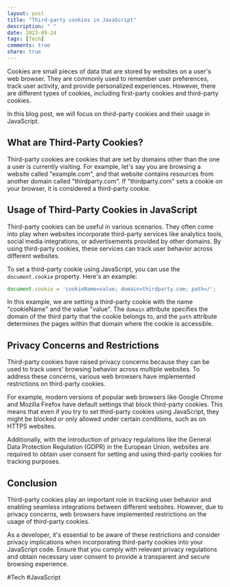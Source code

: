 ```yaml
---
layout: post
title: "Third-party cookies in JavaScript"
description: " "
date: 2023-09-24
tags: [Tech]
comments: true
share: true
---
```


Cookies are small pieces of data that are stored by websites on a user's web browser. They are commonly used to remember user preferences, track user activity, and provide personalized experiences. However, there are different types of cookies, including first-party cookies and third-party cookies.

In this blog post, we will focus on third-party cookies and their usage in JavaScript.

## What are Third-Party Cookies?

Third-party cookies are cookies that are set by domains other than the one a user is currently visiting. For example, let's say you are browsing a website called "example.com", and that website contains resources from another domain called "thirdparty.com". If "thirdparty.com" sets a cookie on your browser, it is considered a third-party cookie.

## Usage of Third-Party Cookies in JavaScript

Third-party cookies can be useful in various scenarios. They often come into play when websites incorporate third-party services like analytics tools, social media integrations, or advertisements provided by other domains. By using third-party cookies, these services can track user behavior across different websites.

To set a third-party cookie using JavaScript, you can use the `document.cookie` property. Here's an example:

```javascript
document.cookie = 'cookieName=value; domain=thirdparty.com; path=/';
```

In this example, we are setting a third-party cookie with the name "cookieName" and the value "value". The `domain` attribute specifies the domain of the third party that the cookie belongs to, and the `path` attribute determines the pages within that domain where the cookie is accessible.

## Privacy Concerns and Restrictions

Third-party cookies have raised privacy concerns because they can be used to track users' browsing behavior across multiple websites. To address these concerns, various web browsers have implemented restrictions on third-party cookies.

For example, modern versions of popular web browsers like Google Chrome and Mozilla Firefox have default settings that block third-party cookies. This means that even if you try to set third-party cookies using JavaScript, they might be blocked or only allowed under certain conditions, such as on HTTPS websites.

Additionally, with the introduction of privacy regulations like the General Data Protection Regulation (GDPR) in the European Union, websites are required to obtain user consent for setting and using third-party cookies for tracking purposes.

## Conclusion

Third-party cookies play an important role in tracking user behavior and enabling seamless integrations between different websites. However, due to privacy concerns, web browsers have implemented restrictions on the usage of third-party cookies.

As a developer, it's essential to be aware of these restrictions and consider privacy implications when incorporating third-party cookies into your JavaScript code. Ensure that you comply with relevant privacy regulations and obtain necessary user consent to provide a transparent and secure browsing experience.

#Tech #JavaScript